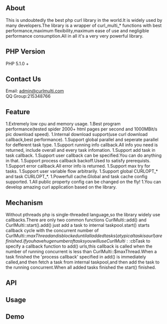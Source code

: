 About
-----

This is undoubtedly the best php curl library in the world.It is widely used by many developers.The library is a wrapper of curl_multi_* functions with best performance,maximum flexibility,maximum ease of use and negligible performance consumption.All in all it's a very very powerful library.

PHP Version
-----------
PHP 5.1.0 +

Contact Us
----------
Email: admin@curlmulti.com<br>
QQ Group:215348766

Feature
-------
1.Extremely low cpu and memory usage.
1.Best program performance(tested spider 2000+ html pages per second and 1000MBit/s pic download speed).
1.Internal download support(use curl download callback,best performance).
1.Support global parallel and seperate parallel for defferent task type.
1.Support running info callback.All info you need is returned, include overall and every task infomation.
1.Support add task in task callback.
1.Support user callback can be specified.You can do anything in that.
1.Support process callback backoff.Used to satisfy prerequists.
1.Support error callback.All error info is returned.
1.Support max try for tasks.
1.Support user variable flow arbitrarily.
1.Support global CURLOPT_* and task CURLOPT_*.
1.Powerfull cache.Global and task cache config supported.
1.All public property config can be changed on the fly!
1.You can develop amazing curl application based on the library.

Mechanism
---------

Without pthreads php is single-threaded language,so the library widely use callbacks.There are only two common functions CurlMulti::add() and CurlMulti::start().add() just add a task to internal taskpool.start() starts callback cycle with the concurrent number of CurlMulti::$maxThread and is blocked until all added tasks(a typical task is a url) are finished.If you have huge number of tasks you will use CurlMulti::$cbTask to specify a callback function to add() urls,this callback is called when the number of running concurrent is less than CurlMulti::$maxThread.When a task finished the 'process callback' specified in add() is immediately called,and then fetch a task from internal taskpool,and then add the task to the running concurrent.When all added tasks finished the start() finished.

API
---

Usage
-----

Demo
----
